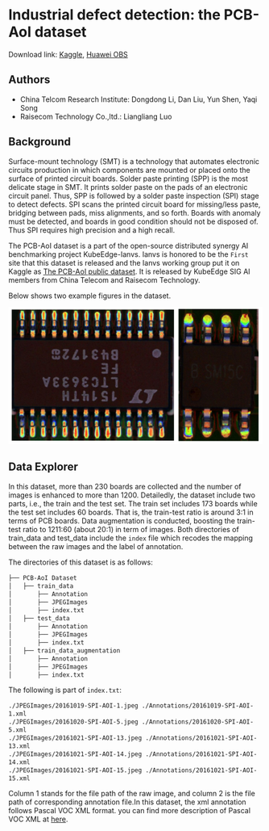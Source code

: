 # Industrial defect detection: the PCB-AoI dataset

Download link: [Kaggle](https://www.kaggle.com/datasets/kubeedgeianvs/pcb-aoi), [Huawei OBS](https://kubeedge.obs.cn-north-1.myhuaweicloud.com:443/ianvs/pcb-aoi/dataset.zip)

## Authors

- China Telcom Research Institute: Dongdong Li, Dan Liu, Yun Shen, Yaqi Song 
- Raisecom Technology Co.,ltd.: Liangliang Luo

## Background

Surface-mount technology (SMT) is a technology that automates electronic circuits production in which components are mounted or placed onto the surface of printed circuit boards. Solder paste printing (SPP) is the most delicate stage in SMT. It prints solder paste on the pads of an electronic circuit panel. Thus, SPP is followed by a solder paste inspection (SPI) stage to detect defects. SPI scans the printed circuit board for missing/less paste, bridging between pads, miss alignments, and so forth. Boards with anomaly must be detected, and boards in good condition should not be disposed of. Thus SPI requires high precision and a high recall.

The PCB-AoI dataset is a part of the open-source distributed synergy AI benchmarking project KubeEdge-Ianvs.  Ianvs is honored to be the ``First`` site that this dataset is released and the Ianvs working group put it on Kaggle as [The PCB-AoI public dataset](https://www.kaggle.com/datasets/kubeedgeianvs/pcb-aoi). It is released by KubeEdge SIG AI members from China Telecom and Raisecom Technology.

Below shows two example figures in the dataset.

![](images/PCB-AoI_example.png)

## Data Explorer

In this dataset, more than 230 boards are collected and the number of images is enhanced to more than 1200. Detailedly, the dataset include two parts, i.e., the train and the test set. The train set includes 173 boards while the test set includes 60 boards. That is, the train-test ratio is around 3:1 in terms of PCB boards. Data augmentation is conducted, boosting the train-test ratio to 1211:60 (about 20:1) in term of images. Both directories of train_data and test_data include the ``index`` file which recodes the mapping between the raw images and the label of annotation. 

The directories of this dataset is as follows:

```
├── PCB-AoI Dataset
│   ├── train_data
│       ├── Annotation
│       ├── JPEGImages
│       ├── index.txt
│   ├── test_data
│       ├── Annotation
│       ├── JPEGImages
│       ├── index.txt
│   ├── train_data_augmentation
│       ├── Annotation
│       ├── JPEGImages
│       ├── index.txt
```

The following is part of `index.txt`:

```shell
./JPEGImages/20161019-SPI-AOI-1.jpeg ./Annotations/20161019-SPI-AOI-1.xml
./JPEGImages/20161020-SPI-AOI-5.jpeg ./Annotations/20161020-SPI-AOI-5.xml
./JPEGImages/20161021-SPI-AOI-13.jpeg ./Annotations/20161021-SPI-AOI-13.xml
./JPEGImages/20161021-SPI-AOI-14.jpeg ./Annotations/20161021-SPI-AOI-14.xml
./JPEGImages/20161021-SPI-AOI-15.jpeg ./Annotations/20161021-SPI-AOI-15.xml
```

Column 1 stands for the file path of the raw image, and column 2 is the file path of corresponding annotation file.In this dataset, the xml annotation follows Pascal VOC XML format.  you can find more description of Pascal VOC XML at [here](https://roboflow.com/formats/pascal-voc-xml).
